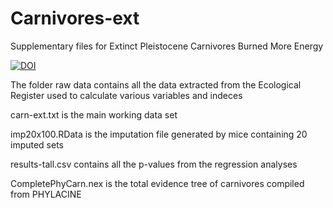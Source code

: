# Carnivores-ext

Supplementary files for Extinct Pleistocene Carnivores Burned More Energy

[![DOI](https://zenodo.org/badge/517468073.svg)](https://zenodo.org/doi/10.5281/zenodo.10042998)

The folder raw data contains all the data extracted from the Ecological Register used to calculate various variables and indeces

carn-ext.txt is the main working data set

imp20x100.RData is the imputation file generated by mice containing 20 imputed sets

results-tall.csv contains all the p-values from the regression analyses

CompletePhyCarn.nex is the total evidence tree of carnivores compiled from PHYLACINE
